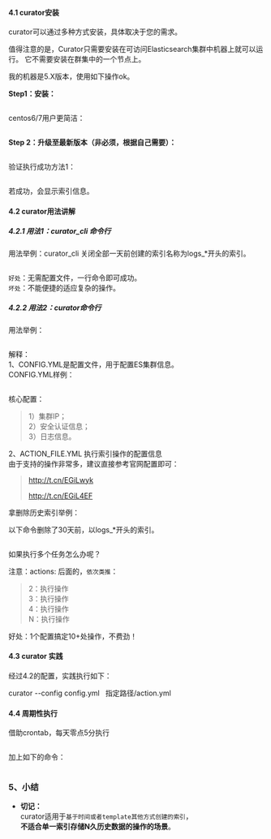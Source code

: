 #### 4.1 curator安装

curator可以通过多种方式安装，具体取决于您的需求。

值得注意的是，Curator只需要安装在可访问Elasticsearch集群中机器上就可以运行。 它不需要安装在群集中的一个节点上。

我的机器是5.X版本，使用如下操作ok。

**Step1：安装：**

```

```

centos6/7用户更简洁：

```

```

**Step 2：升级至最新版本（非必须，根据自己需要）：**

```

```

验证执行成功方法1：

```

```

若成功，会显示索引信息。

#### 4.2 curator用法讲解

##### 4.2.1 用法1：curator\_cli 命令行

用法举例：curator\_cli 关闭全部一天前创建的索引名称为logs\_\*开头的索引。

```

```

`好处`：无需配置文件，一行命令即可成功。  
`坏处`：不能便捷的适应复杂的操作。

##### 4.2.2 用法2：curator命令行

用法举例：

```

```

解释：  
1、CONFIG.YML是配置文件，用于配置ES集群信息。  
CONFIG.YML样例：

```

```

核心配置：

> 1）集群IP；  
> 2）安全认证信息；  
> 3）日志信息。

2、ACTION\_FILE.YML 执行索引操作的配置信息  
由于支持的操作非常多，建议直接参考官网配置即可：

> http://t.cn/EGiLwyk
>
> http://t.cn/EGiL4EF

拿删除历史索引举例：

以下命令删除了30天前，以logs\_\*开头的索引。

```

```

如果执行多个任务怎么办呢？

注意：actions: 后面的，`依次类推`：

> 2：执行操作  
> 3：执行操作  
> 4：执行操作  
> N：执行操作

好处：1个配置搞定10+处操作，不费劲！

#### 4.3 curator 实践

经过4.2的配置，实践执行如下：

curator --config config.yml   指定路径/action.yml

#### 4.4 周期性执行

借助crontab，每天零点5分执行

```

```

加上如下的命令：

```

```

### 5、小结

* **切记：**  
  curator适用于`基于时间或者template其他方式创建的索引`，  
  **不适合单一索引存储N久历史数据的操作的场景**。



